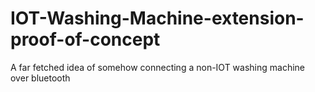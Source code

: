 # IOT-Washing-Machine-extension-proof-of-concept
A far fetched idea of somehow connecting a non-IOT washing machine over bluetooth

